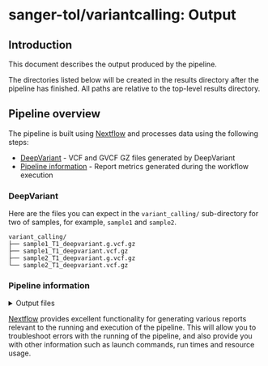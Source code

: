 # sanger-tol/variantcalling: Output

## Introduction

This document describes the output produced by the pipeline.

The directories listed below will be created in the results directory after the pipeline has finished. All paths are relative to the top-level results directory.

## Pipeline overview

The pipeline is built using [Nextflow](https://www.nextflow.io/) and processes data using the following steps:

- [DeepVariant](#deepvariant) - VCF and GVCF GZ files generated by DeepVariant
- [Pipeline information](#pipeline-information) - Report metrics generated during the workflow execution

### DeepVariant

Here are the files you can expect in the `variant_calling/` sub-directory for two of samples, for example, `sample1` and `sample2`.

```text
variant_calling/
├── sample1_T1_deepvariant.g.vcf.gz
├── sample1_T1_deepvariant.vcf.gz
├── sample2_T1_deepvariant.g.vcf.gz
└── sample2_T1_deepvariant.vcf.gz
```

### Pipeline information

<details markdown="1">
<summary>Output files</summary>

- `variantcalling_info/`
  - Reports generated by Nextflow: `execution_report.html`, `execution_timeline.html`, `execution_trace.txt` and `pipeline_dag.dot`/`pipeline_dag.svg`.
  - Reports generated by the pipeline: `pipeline_report.html`, `pipeline_report.txt` and `software_versions.yml`. The `pipeline_report*` files will only be present if the `--email` / `--email_on_fail` parameter's are used when running the pipeline.
  - Reformatted samplesheet files used as input to the pipeline: `samplesheet.valid.csv`.

</details>

[Nextflow](https://www.nextflow.io/docs/latest/tracing.html) provides excellent functionality for generating various reports relevant to the running and execution of the pipeline. This will allow you to troubleshoot errors with the running of the pipeline, and also provide you with other information such as launch commands, run times and resource usage.
